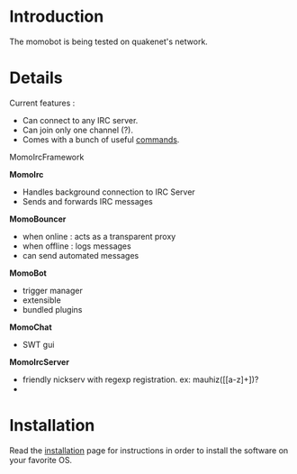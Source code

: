 # Introduction #

The momobot is being tested on quakenet's network.


# Details #

Current features :
  * Can connect to any IRC server.
  * Can join only one channel (?).
  * Comes with a bunch of useful [commands](commands.md).


 MomoIrcFramework 


**MomoIrc**

- Handles background connection to IRC Server
- Sends and forwards IRC messages

**MomoBouncer**

- when online : acts as a transparent proxy
- when offline : logs messages
- can send automated messages

**MomoBot**

- trigger manager
- extensible
- bundled plugins


**MomoChat**

- SWT gui

**MomoIrcServer**

- friendly nickserv with regexp registration. ex: mauhiz(\[[a-z]+\])?
-

# Installation #
Read the [installation](installation.md) page for instructions in order to install the software on your favorite OS.